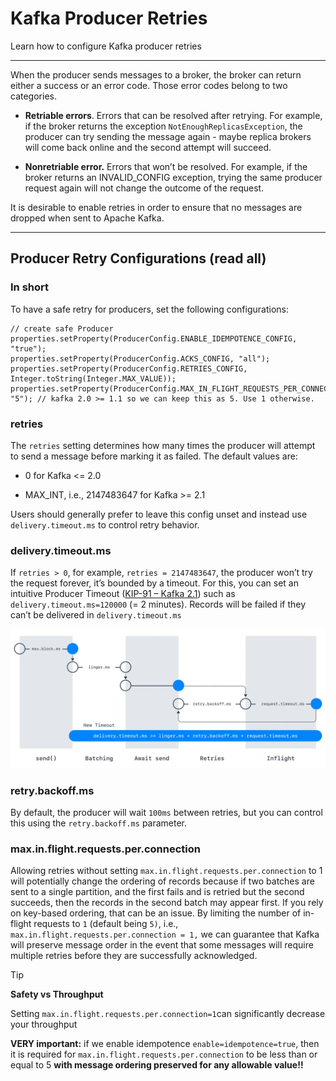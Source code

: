 Kafka Producer Retries
======================

Learn how to configure Kafka producer retries

* * *

When the producer sends messages to a broker, the broker can return either a success or an error code. Those error codes belong to two categories.

*   **Retriable errors**. Errors that can be resolved after retrying. For example, if the broker returns the exception `NotEnoughReplicasException`, the producer can try sending the message again - maybe replica brokers will come back online and the second attempt will succeed.
    
*   **Nonretriable error.** Errors that won’t be resolved. For example, if the broker returns an INVALID\_CONFIG exception, trying the same producer request again will not change the outcome of the request.
    

It is desirable to enable retries in order to ensure that no messages are dropped when sent to Apache Kafka.

* * *

Producer Retry Configurations (read all)
----------------------------------------

[](#Producer-Retry-Configurations-(read-all)-0)

### In short

[](#In-short-0)

To have a safe retry for producers, set the following configurations:

```
// create safe Producer
properties.setProperty(ProducerConfig.ENABLE_IDEMPOTENCE_CONFIG, "true");
properties.setProperty(ProducerConfig.ACKS_CONFIG, "all");
properties.setProperty(ProducerConfig.RETRIES_CONFIG, Integer.toString(Integer.MAX_VALUE));
properties.setProperty(ProducerConfig.MAX_IN_FLIGHT_REQUESTS_PER_CONNECTION, "5"); // kafka 2.0 >= 1.1 so we can keep this as 5. Use 1 otherwise.
```

### retries

[](#retries-1)

The `retries` setting determines how many times the producer will attempt to send a message before marking it as failed. The default values are:

*   0 for Kafka <= 2.0
    
*   MAX\_INT, i.e., 2147483647 for Kafka >= 2.1
    

Users should generally prefer to leave this config unset and instead use `delivery.timeout.ms` to control retry behavior.

### delivery.timeout.ms

[](#delivery.timeout.ms-2)

If `retries > 0`, for example, `retries = 2147483647`, the producer won’t try the request forever, it’s bounded by a timeout. For this, you can set an intuitive Producer Timeout ([KIP-91 – Kafka 2.1](https://cwiki.apache.org/confluence/display/KAFKA/KIP-91+Provide+Intuitive+User+Timeouts+in+The+Producer)) such as `delivery.timeout.ms=120000` (= 2 minutes). Records will be failed if they can’t be delivered in `delivery.timeout.ms`

![Diagram illustrating the Kafka producer retries process.](../../static/images/Kafka_Producer_Retries_Delivery_Timeout_Process.webp "Kafka Producer Retries Delivery Timeout Process")

### retry.backoff.ms

[](#retry.backoff.ms-3)

By default, the producer will wait `100ms` between retries, but you can control this using the `retry.backoff.ms` parameter.

### max.in.flight.requests.per.connection

[](#max.in.flight.requests.per.connection-4)

Allowing retries without setting `max.in.flight.requests.per.connection` to 1 will potentially change the ordering of records because if two batches are sent to a single partition, and the first fails and is retried but the second succeeds, then the records in the second batch may appear first. If you rely on key-based ordering, that can be an issue. By limiting the number of in-flight requests to `1` (default being `5)`, i.e., `max.in.flight.requests.per.connection = 1,` we can guarantee that Kafka will preserve message order in the event that some messages will require multiple retries before they are successfully acknowledged.

> [!TIP]
> **Safety vs Throughput**
>
> Setting `max.in.flight.requests.per.connection=1`can significantly decrease your throughput

**VERY important:** if we enable idempotence `enable=idempotence=true`, then it is required for `max.in.flight.requests.per.connection` to be less than or equal to 5 **with message ordering preserved for any allowable value!!**
